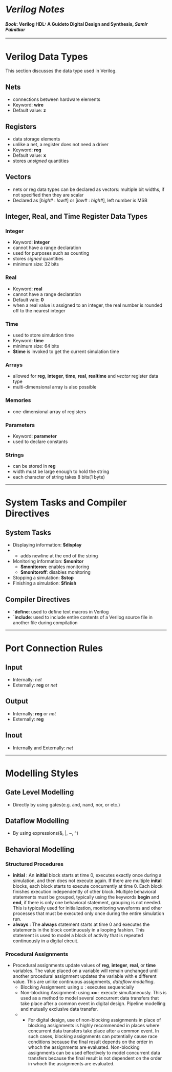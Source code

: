 # **_Verilog Notes_**
#### ***Book***: Verilog HDL: A Guideto Digital Design and Synthesis, _Samir Palnitkar_
---
# Verilog Data Types
This section discusses the data type used in Verilog.

## Nets
- connections between hardware elements
- Keyword: **wire**
- Default value: **z**

## Registers
- data storage elements
- unlike a net, a register does not need a driver
- Keyword: **reg**
- Default value: **x**
- stores _unsigned_ quantities

## Vectors
- nets or reg data types can be declared as vectors: multiple bit widths, if not specified then they are scalar
- Declared as [_high#_ : _low#_] or [_low#_ : _high#_], left number is MSB

## Integer, Real, and Time Register Data Types

### Integer
- Keyword: **integer**
- cannot have a range declaration
- used for purposes such as counting
- stores _signed_ quantities
- minimum size: 32 bits

### Real
- Keyword: **real**
- cannot have a range declaration
- Default vale: **0**
- when a real value is assigned to an integer, the real number is rounded off to the nearest integer

### Time
- used to store simulation time
- Keyword: **time**
- minimum size: 64 bits
- **$time** is invoked to get the current simulation time

### Arrays
- allowed for **reg**, **integer**, **time**, **real**, **realtime** and _vector_ register data type
- multi-dimensional array is also possible

### Memories
- one-dimensional array of registers

### Parameters
- Keyword: **parameter**
- used to declare constants

### Strings
- can be stored in **reg**
- width must be large enough to hold the string
- each character of string takes 8 bits(1 byte)
---
# System Tasks and Compiler Directives

## System Tasks

- Displaying information: **$display**
- - adds newline at the end of the string
- Monitoring information: **$monitor**
  - **$monitoron**: enables monitoring
  - **$monitoroff**: disables monitoring
- Stopping a simulation: **$stop**
- Finishing a simulation: **$finish**

## Compiler Directives

  - **\`define**: used to define text macros in Verilog
  - **\`include**: used to include entire contents of a Verilog source file in another file during compilation
---
# Port Connection Rules
## Input
- Internally: *net*
- Externally: **reg** or *net*

## Output
- Internally: **reg** or *net*
- Externally: **reg**

## Inout
- Internally and Externally: *net*

---
# Modelling Styles
## Gate Level Modelling
  - Directly by using gates(e.g. and, nand, nor, or etc.)
## Dataflow Modelling
  - By using expressions(&, |, ~, ^)
## Behavioral Modelling
  ### Structured Procedures
   - **initial** : An **initial** block starts at time 0, executes exactly once during a simulation, and then does not execute again. If there are multiple **inital** blocks, each block starts to execute concurrently at time 0. Each block finishes execution independently of other block. Multiple behavioral statements must be grouped, typically using the keywords **begin** and **end**, if there is only one behavioral statement, grouping is not needed. This is typically used for initialization, monitoring waveforms and other processes that must be executed only once during the entire simulation run.
  - **always** : The **always** statement starts at time 0 and executes the statements in the block continuously in a looping fashion. This statement is used to model a block of activity that is repeated continuously in a digital circuit.
  ### Procedural Assignments
   - Procedural assignments update values of **reg**, **integer**, **real**, or **time** variables. The value placed on a variable will remain unchanged until another procedural assignment updates the variable with e different value. This are unlike continuous assignments, _dataflow modelling_.
      - Blocking Assignment: using **=** : executes sequencially
      - Non-blocking Assignment: using **<=** : execute simultaneously. This is used as a method to model several concurrent data transfers that take place after a common event in digital design. Pipeline modelling and mutually exclusive data transfer.
      - - For digital design, use of non-blocking assignments in place of blocking assignments is highly recommended in places where concurrent data transfers take place after a common event. In such cases, blocking assignments can potentially cause race conditions because the final result depends on the order in whoch the assignments are evaluated. Non-blocking assignments can be used effectively to model concurrent data transfers because the final result is not dependent on the order in whoch the assignments are evaluated.

